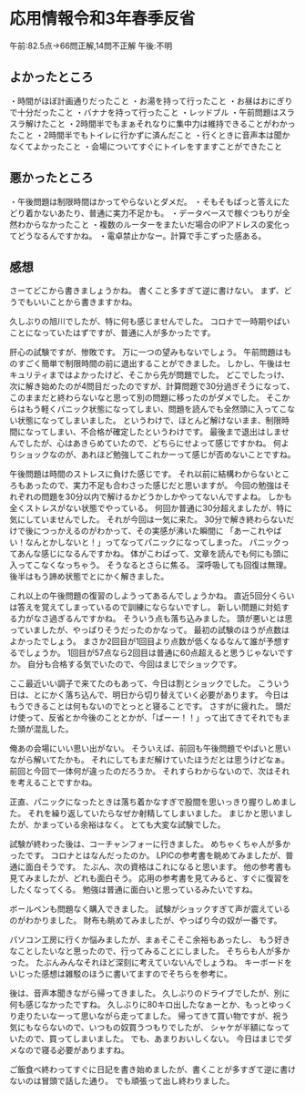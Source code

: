 # 応用情報令和3年春季反省

午前:82.5点→66問正解,14問不正解
午後:不明

## よかったところ

・時間がほぼ計画通りだったこと
・お湯を持って行ったこと
・お昼はおにぎりで十分だったこと
・バナナを持って行ったこと
・レッドブル
・午前問題はスラスラ解けたこと
・2時間半でもまぁそれなりに集中力は維持できることがわかったこと
・2時間半でもトイレに行かずに済んだこと
・行くときに音声本は聞かなくてよかったこと
・会場についてすぐにトイレをすますことができたこと

## 悪かったところ

・午後問題は制限時間はかってやらないとダメだ。
・そもそもぱっと答えにたどり着かないあたり、普通に実力不足かも。
・データベースで稼ぐつもりが全然わからなかったこと
・複数のルーターをまたいだ場合のIPアドレスの変化ってどうなるんですかね。
・電卓禁止かなー。計算で手こずった感ある。

## 感想

さーてどこから書きましょうかね。
書くこと多すぎて逆に書けない。
まず、どうでもいいことから書きますかね。

久しぶりの旭川でしたが、特に何も感じませんでした。
コロナで一時期やばいことになっていたはずですが、普通に人が多かったです。

肝心の試験ですが、惨敗です。
万に一つの望みもないでしょう。
午前問題はものすごく簡単で制限時間の前に退出することができました。
しかし、午後はセキュリティまではよかったけど、そこから先が問題でした。
どこでしたっけ、次に解き始めたのが4問目だったのですが、計算問題で30分過ぎそうになって、
このままだと終わらないなと思って別の問題に移ったのがダメでした。
そこからはもう軽くパニック状態になってしまい、問題を読んでも全然頭に入ってこない状態になってしまいました。
というわけで、ほとんど解けないまま、制限時間になってしまい、不合格が確定したというわけです。
最後まで退出はしませんでしたが、心はあきらめていたので、どちらにせよって感じですかね。
何よりショックなのが、あれほど勉強してこれかーって感じが否めないことですね。

午後問題は時間のストレスに負けた感じです。
それ以前に結構わからないところもあったので、実力不足も合わさった感じだと思いますが。
今回の勉強はそれぞれの問題を30分以内で解けるかどうかしかやってないんですよね。
しかも全くストレスがない状態でやっている。
何回か普通に30分超えましたが、特に気にしていませんでした。
それが今回は一気に来た。
30分で解き終わらないだけで後につっかえるのがわかって、その実感が沸いた瞬間に
「あーこれやばい！なんとかしないと！」ってなってパニックになってしまった。
パニックってあんな感じになるんですかね。
体がこわばって、文章を読んでも何にも頭に入ってこなくなっちゃう。
そうなるとさらに焦る。
深呼吸しても回復は無理。
後半はもう諦め状態でとにかく解きました。

これ以上の午後問題の復習のしようってあるんでしょうかね。
直近5回分くらいは答えを覚えてしまっているので訓練にならないですし。
新しい問題に対処する力がなさ過ぎるんですかね。
そういう点も落ち込みました。
頭が悪いとは思っていましたが、やっぱりそうだったのかなって。
最初の試験のほうが点数はよかったでしょう。
まさか2回目が1回目より点数が低くなるなんて誰が予想するでしょうか。
1回目が57点なら2回目は普通に60点超えると思うじゃないですか。
自分も合格する気でいたので、今回はまじでショックです。

ここ最近いい調子で来てたのもあって、今日は割とショックでした。
こういう日は、とにかく落ち込んで、明日から切り替えていく必要があります。
今日はもうできることは何もないのでとっとと寝ることです。
さすがに疲れた。
頭だけ使って、反省とか今後のこととかが、「ばーー！！」って出てきてそれでもまた頭が混乱した。

俺あの会場にいい思い出がない。
そういえば、前回も午後問題でやばいと思いながら解いてたかも。
それにしてもまだ解けていたほうだとは思うけどなぁ。
前回と今回で一体何が違ったのだろうか。
それすらわからないので、次はそれを考えることですかね。

正直、パニックになったときは落ち着かなすぎで股間を思いっきり握りしめました。
それを繰り返していたらなぜか射精してしまいました。
まじかと思いましたが、かまっている余裕はなく。
とても大変な試験でした。

試験が終わった後は、コーチャンフォーに行きました。
めちゃくちゃ人が多かったです。
コロナとはなんだったのか。
LPICの参考書を眺めてみましたが、普通に面白そうです。
たぶん、次の資格はこれになると思います。
他の参考書も見てみましたが、どれも面白そう。
応用の参考書を見てみると、すぐに復習をしたくなってくる。
勉強は普通に面白いと思っているみたいですね。

ボールペンも問題なく購入できました。
試験がショックすぎて声が震えているのがわかりました。
財布も眺めてみましたが、やっぱり今の奴が一番です。

パソコン工房に行くか悩みましたが、まぁそこそこ余裕もあったし、
もう好きなことしたいなと思ったので、行ってみることにしました。
そちらも人が多かった。
たぶんみんなそれほど深刻に考えていないんでしょうね。
キーボードをいじった感想は雑駁のほうに書いてますのでそちらを参考に。

後は、音声本聞きながら帰ってきました。
久しぶりのドライブでしたが、別に何も感じなかったですね。
久しぶりに80キロ出したなぁーとか、もっとゆっくり走りたいなーって思いながら走ってました。
帰ってきて買い物ですが、祝う気にもならないので、いつもの奴買うつもりでしたが、
シャケが半額になっていたので、買ってしまいました。
でも、あまりおいしくない。
今日はまじでダメなので寝る必要がありますね。

ご飯食べ終わってすぐに日記を書き始めましたが、書くことが多すぎて逆に書けないのは冒頭で話した通り。
でも頑張って出し終わりました。
